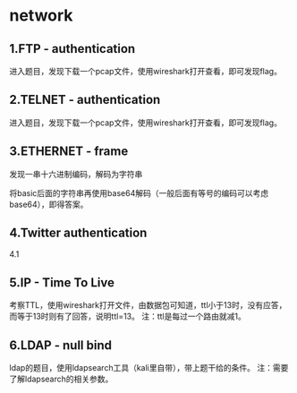 # network

## 1.FTP - authentication
进入题目，发现下载一个pcap文件，使用wireshark打开查看，即可发现flag。

## 2.TELNET - authentication
进入题目，发现下载一个pcap文件，使用wireshark打开查看，即可发现flag。

## 3.ETHERNET - frame
发现一串十六进制编码，解码为字符串

将basic后面的字符串再使用base64解码（一般后面有等号的编码可以考虑base64），即得答案。

## 4.Twitter authentication

4.1<br>
## 5.IP - Time To Live
考察TTL，使用wireshark打开文件，由数据包可知道，ttl小于13时，没有应答，而等于13时则有了回答，说明ttl=13。
注：ttl是每过一个路由就减1。

## 6.LDAP - null bind
ldap的题目，使用ldapsearch工具（kali里自带），带上题干给的条件。
注：需要了解ldapsearch的相关参数。